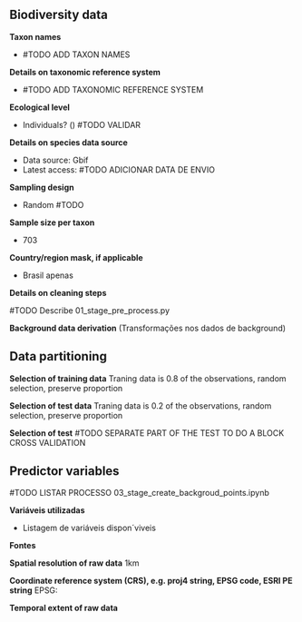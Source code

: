 ## **Biodiversity data**

**Taxon names**

- #TODO ADD TAXON NAMES

**Details on taxonomic reference system**

- #TODO ADD TAXONOMIC REFERENCE SYSTEM

**Ecological level**

- Individuals? () #TODO VALIDAR

**Details on species data source**

- Data source: Gbif
- Latest access: #TODO ADICIONAR DATA DE ENVIO

**Sampling design**

- Random #TODO
  
**Sample size per taxon**

- 703

**Country/region mask, if applicable**

- Brasil apenas

**Details on cleaning steps**

#TODO Describe 01_stage_pre_process.py

**Background data derivation**
(Transformações nos dados de background)

## **Data partitioning**

**Selection of training data**
Traning data is 0.8 of the observations, random selection, preserve proportion

**Selection of test data**
Traning data is 0.2 of the observations, random selection, preserve proportion

**Selection of test**
#TODO SEPARATE PART OF THE TEST TO DO A BLOCK CROSS VALIDATION

## **Predictor variables**

#TODO LISTAR PROCESSO 03_stage_create_backgroud_points.ipynb

**Variáveis utilizadas**
- Listagem de variáveis dispon´viveis

**Fontes**

**Spatial resolution of raw data**
1km

**Coordinate reference system (CRS), e.g. proj4 string, EPSG code, ESRI PE string**
EPSG:

**Temporal extent of raw data**